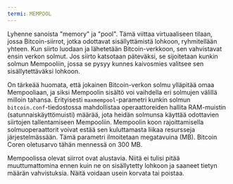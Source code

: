 ```yaml
---
termi: MEMPOOL
---
```


Lyhenne sanoista "memory" ja "pool". Tämä viittaa virtuaaliseen tilaan, jossa Bitcoin-siirrot, jotka odottavat sisällyttämistä lohkoon, ryhmitellään yhteen. Kun siirto luodaan ja lähetetään Bitcoin-verkkoon, sen vahvistavat ensin verkon solmut. Jos siirto katsotaan päteväksi, se sijoitetaan kunkin solmun Mempooliin, jossa se pysyy kunnes kaivosmies valitsee sen sisällytettäväksi lohkoon.

On tärkeää huomata, että jokainen Bitcoin-verkon solmu ylläpitää omaa Mempooliaan, ja siksi Mempoolin sisältö voi vaihdella eri solmujen välillä milloin tahansa. Erityisesti `maxmempool`-parametri kunkin solmun `bitcoin.conf`-tiedostossa mahdollistaa operaattoreiden hallita RAM-muistin (satunnaiskäyttömuisti) määrää, jota heidän solmunsa käyttää odottavien siirtojen tallentamiseen Mempooliin. Mempoolin koon rajoittamisella solmuoperaattorit voivat estää sen kuluttamasta liikaa resursseja järjestelmässään. Tämä parametri ilmoitetaan megatavuina (MB). Bitcoin Coren oletusarvo tähän mennessä on 300 MB.

Mempoolissa olevat siirrot ovat alustavia. Niitä ei tulisi pitää muuttumattomina ennen kuin ne on sisällytetty lohkoon ja saaneet tietyn määrän vahvistuksia. Näitä voidaan usein korvata tai poistaa.